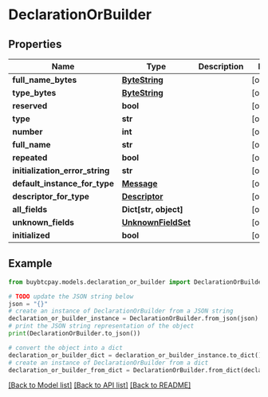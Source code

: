 # DeclarationOrBuilder


## Properties

Name | Type | Description | Notes
------------ | ------------- | ------------- | -------------
**full_name_bytes** | [**ByteString**](ByteString.md) |  | [optional] 
**type_bytes** | [**ByteString**](ByteString.md) |  | [optional] 
**reserved** | **bool** |  | [optional] 
**type** | **str** |  | [optional] 
**number** | **int** |  | [optional] 
**full_name** | **str** |  | [optional] 
**repeated** | **bool** |  | [optional] 
**initialization_error_string** | **str** |  | [optional] 
**default_instance_for_type** | [**Message**](Message.md) |  | [optional] 
**descriptor_for_type** | [**Descriptor**](Descriptor.md) |  | [optional] 
**all_fields** | **Dict[str, object]** |  | [optional] 
**unknown_fields** | [**UnknownFieldSet**](UnknownFieldSet.md) |  | [optional] 
**initialized** | **bool** |  | [optional] 

## Example

```python
from buybtcpay.models.declaration_or_builder import DeclarationOrBuilder

# TODO update the JSON string below
json = "{}"
# create an instance of DeclarationOrBuilder from a JSON string
declaration_or_builder_instance = DeclarationOrBuilder.from_json(json)
# print the JSON string representation of the object
print(DeclarationOrBuilder.to_json())

# convert the object into a dict
declaration_or_builder_dict = declaration_or_builder_instance.to_dict()
# create an instance of DeclarationOrBuilder from a dict
declaration_or_builder_from_dict = DeclarationOrBuilder.from_dict(declaration_or_builder_dict)
```
[[Back to Model list]](../README.md#documentation-for-models) [[Back to API list]](../README.md#documentation-for-api-endpoints) [[Back to README]](../README.md)



